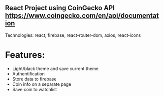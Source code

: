 ## React Project using CoinGecko API https://www.coingecko.com/en/api/documentation

Technologies: react, firebase, react-router-dom, axios, react-icons

# Features:
- Light/black theme and save current theme
- Authentification
- Store data to firebase
- Coin info on a separate page
- Save coin to watchlist
